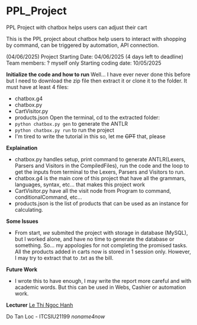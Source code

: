 # PPL_Project
PPL Project with chatbox helps users can adjust their cart


This is the PPL project about chatbox help users to interact with shopping by command, can be triggered by automation, API connection.


(04/06/2025)
Project Starting Date: 04/06/2025 (4 days left to deadline)
Team members: ? myself only
Starting coding date: 10/05/2025

**Initialize the code and how to run**
Well... I have ever never done this before but I need to download the zip file then extract it or clone it to the folder. It must have at least 4 files: 
- chatbox.g4
- chatbox.py
- CartVisitor.py
- products.json
Open the terminal, cd to the extracted folder:
- ```python chatbox.py gen``` to generate the ANTLR
- ```python chatbox.py run``` to run the project
- I'm tired to write the tutorial in this so, let me ~~GPT~~ that, please

**Explaination**
- chatbox.py handles setup, print command to generate ANTLR(Lexers, Parsers and Visitors in the CompiledFiles), run the code and the loop to get the inputs from terminal to the Lexers, Parsers and Visitors to run.
- chatbox.g4 is the main core of this project that have all the grammars, languages, syntax, etc... that makes this project work
- CartVisitor.py have all the visit node from Program to command, conditionalCommand, etc...
- products.json is the list of products that can be used as an instance for calculating.

**Some Issues**
- From start, *we* submited the project with storage in database (MySQL), but I worked alone, and have no time to generate the database or something. So... my appologies for not completing the promised tasks. All the products added in carts now is stored in 1 session only. However, I may try to extract that to .txt as the bill.

**Future Work**
- I wrote this to have enough, I may write the report more careful and with academic words. But this can be used in Webs, Cashier or automation work.

**Lecturer**
[Le Thi Ngoc Hanh](https://lehanhcs.github.io/)

Do Tan Loc - ITCSIU21199
*noname4now*

